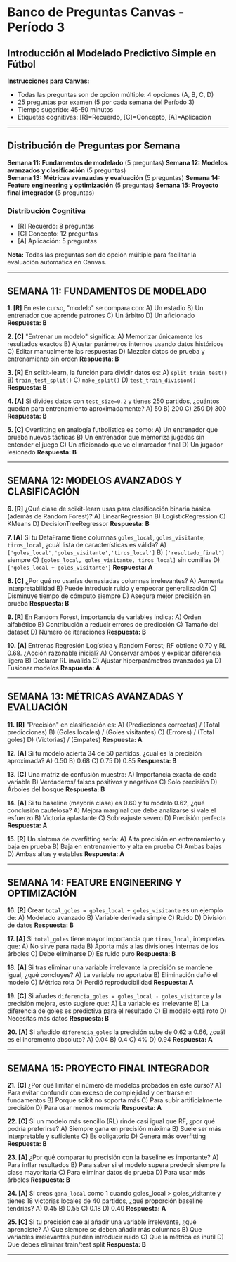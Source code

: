 # Banco de Preguntas Canvas - Período 3

## Introducción al Modelado Predictivo Simple en Fútbol

**Instrucciones para Canvas:**

- Todas las preguntas son de opción múltiple: 4 opciones (A, B, C, D)
- 25 preguntas por examen (5 por cada semana del Período 3)
- Tiempo sugerido: 45-50 minutos
- Etiquetas cognitivas: [R]=Recuerdo, [C]=Concepto, [A]=Aplicación

---

## Distribución de Preguntas por Semana

**Semana 11: Fundamentos de modelado** (5 preguntas)
**Semana 12: Modelos avanzados y clasificación** (5 preguntas)  
**Semana 13: Métricas avanzadas y evaluación** (5 preguntas)
**Semana 14: Feature engineering y optimización** (5 preguntas)
**Semana 15: Proyecto final integrador** (5 preguntas)

### Distribución Cognitiva

- [R] Recuerdo: 8 preguntas
- [C] Concepto: 12 preguntas  
- [A] Aplicación: 5 preguntas

**Nota:** Todas las preguntas son de opción múltiple para facilitar la evaluación automática en Canvas.

---

## SEMANA 11: FUNDAMENTOS DE MODELADO

**1. [R]** En este curso, "modelo" se compara con:
A) Un estadio
B) Un entrenador que aprende patrones
C) Un árbitro
D) Un aficionado
**Respuesta: B**

**2. [C]** "Entrenar un modelo" significa:
A) Memorizar únicamente los resultados exactos
B) Ajustar parámetros internos usando datos históricos
C) Editar manualmente las respuestas
D) Mezclar datos de prueba y entrenamiento sin orden
**Respuesta: B**

**3. [R]** En scikit-learn, la función para dividir datos es:
A) `split_train_test()`
B) `train_test_split()`
C) `make_split()`
D) `test_train_division()`
**Respuesta: B**

**4. [A]** Si divides datos con `test_size=0.2` y tienes 250 partidos, ¿cuántos quedan para entrenamiento aproximadamente?
A) 50
B) 200
C) 250
D) 300
**Respuesta: B**

**5. [C]** Overfitting en analogía futbolística es como:
A) Un entrenador que prueba nuevas tácticas
B) Un entrenador que memoriza jugadas sin entender el juego
C) Un aficionado que ve el marcador final
D) Un jugador lesionado
**Respuesta: B**

---

## SEMANA 12: MODELOS AVANZADOS Y CLASIFICACIÓN

**6. [R]** ¿Qué clase de scikit-learn usas para clasificación binaria básica (además de Random Forest)?
A) LinearRegression
B) LogisticRegression
C) KMeans
D) DecisionTreeRegressor
**Respuesta: B**

**7. [A]** Si tu DataFrame tiene columnas `goles_local`, `goles_visitante`, `tiros_local`, ¿cuál lista de características es válida?
A) `['goles_local','goles_visitante','tiros_local']`
B) `['resultado_final']` siempre
C) `[goles_local, goles_visitante, tiros_local]` sin comillas
D) `['goles_local + goles_visitante']`
**Respuesta: A**

**8. [C]** ¿Por qué no usarías demasiadas columnas irrelevantes?
A) Aumenta interpretabilidad
B) Puede introducir ruido y empeorar generalización
C) Disminuye tiempo de cómputo siempre
D) Asegura mejor precisión en prueba
**Respuesta: B**

**9. [R]** En Random Forest, importancia de variables indica:
A) Orden alfabético
B) Contribución a reducir errores de predicción
C) Tamaño del dataset
D) Número de iteraciones
**Respuesta: B**

**10. [A]** Entrenas Regresión Logística y Random Forest; RF obtiene 0.70 y RL 0.68. ¿Acción razonable inicial?
A) Conservar ambos y explicar diferencia ligera
B) Declarar RL inválida
C) Ajustar hiperparámetros avanzados ya
D) Fusionar modelos
**Respuesta: A**

---

## SEMANA 13: MÉTRICAS AVANZADAS Y EVALUACIÓN

**11. [R]** "Precisión" en clasificación es:
A) (Predicciones correctas) / (Total predicciones)
B) (Goles locales) / (Goles visitantes)
C) (Errores) / (Total goles)
D) (Victorias) / (Empates)
**Respuesta: A**

**12. [A]** Si tu modelo acierta 34 de 50 partidos, ¿cuál es la precisión aproximada?
A) 0.50
B) 0.68
C) 0.75
D) 0.85
**Respuesta: B**

**13. [C]** Una matriz de confusión muestra:
A) Importancia exacta de cada variable
B) Verdaderos/ falsos positivos y negativos
C) Solo precisión
D) Árboles del bosque
**Respuesta: B**

**14. [A]** Si tu baseline (mayoría clase) es 0.60 y tu modelo 0.62, ¿qué conclusión cautelosa?
A) Mejora marginal que debe analizarse si vale el esfuerzo
B) Victoria aplastante
C) Sobreajuste severo
D) Precisión perfecta
**Respuesta: A**

**15. [R]** Un síntoma de overfitting sería:
A) Alta precisión en entrenamiento y baja en prueba
B) Baja en entrenamiento y alta en prueba
C) Ambas bajas
D) Ambas altas y estables
**Respuesta: A**

---

## SEMANA 14: FEATURE ENGINEERING Y OPTIMIZACIÓN

**16. [R]** Crear `total_goles = goles_local + goles_visitante` es un ejemplo de:
A) Modelado avanzado
B) Variable derivada simple
C) Ruido
D) División de datos
**Respuesta: B**

**17. [A]** Si `total_goles` tiene mayor importancia que `tiros_local`, interpretas que:
A) No sirve para nada
B) Aporta más a las divisiones internas de los árboles
C) Debe eliminarse
D) Es ruido puro
**Respuesta: B**

**18. [A]** Si tras eliminar una variable irrelevante la precisión se mantiene igual, ¿qué concluyes?
A) La variable no aportaba
B) Eliminación dañó el modelo
C) Métrica rota
D) Perdió reproducibilidad
**Respuesta: A**

**19. [C]** Si añades `diferencia_goles = goles_local - goles_visitante` y la precisión mejora, esto sugiere que:
A) La variable es irrelevante
B) La diferencia de goles es predictiva para el resultado
C) El modelo está roto
D) Necesitas más datos
**Respuesta: B**

**20. [A]** Si añadido `diferencia_goles` la precisión sube de 0.62 a 0.66, ¿cuál es el incremento absoluto?
A) 0.04
B) 0.4
C) 4%
D) 0.94
**Respuesta: A**

---

## SEMANA 15: PROYECTO FINAL INTEGRADOR

**21. [C]** ¿Por qué limitar el número de modelos probados en este curso?
A) Para evitar confundir con exceso de complejidad y centrarse en fundamentos
B) Porque scikit no soporta más
C) Para subir artificialmente precisión
D) Para usar menos memoria
**Respuesta: A**

**22. [C]** Si un modelo más sencillo (RL) rinde casi igual que RF, ¿por qué podría preferirse?
A) Siempre gana en precisión máxima
B) Suele ser más interpretable y suficiente
C) Es obligatorio
D) Genera más overfitting
**Respuesta: B**

**23. [A]** ¿Por qué comparar tu precisión con la baseline es importante?
A) Para inflar resultados
B) Para saber si el modelo supera predecir siempre la clase mayoritaria
C) Para eliminar datos de prueba
D) Para usar más árboles
**Respuesta: B**

**24. [A]** Si creas `gana_local` como 1 cuando goles_local > goles_visitante y tienes 18 victorias locales de 40 partidos, ¿qué proporción baseline tendrías?
A) 0.45
B) 0.55
C) 0.18
D) 0.40
**Respuesta: A**

**25. [C]** Si tu precisión cae al añadir una variable irrelevante, ¿qué aprendiste?
A) Que siempre se deben añadir más columnas
B) Que variables irrelevantes pueden introducir ruido
C) Que la métrica es inútil
D) Que debes eliminar train/test split
**Respuesta: B**

---
